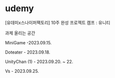 # udemy
[유데미x스나이퍼팩토리] 10주 완성 프로젝트 캠프 : 유니티

과제 올리는 공간

MiniGame -2023.09.15.

Doteater - 2023.09.18.

UnityChan (1) - 2023.09.20. ~ 22.

Vs - 2023.09.25.
